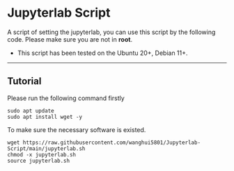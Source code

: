 # Jupyterlab Script

A script of setting the jupyterlab, you can use this script by the following code. Please make sure you are not in **root**.

- This script has been tested on the Ubuntu 20+, Debian 11+.
---
## Tutorial

Please run the following command firstly

```shell
sudo apt update
sudo apt install wget -y
```
To make sure the necessary software is existed.

```shell
wget https://raw.githubusercontent.com/wanghui5801/Jupyterlab-Script/main/jupyterlab.sh
chmod -x jupyterlab.sh
source jupyterlab.sh
```
